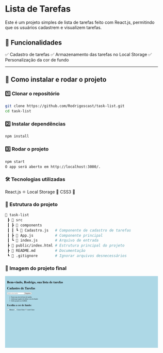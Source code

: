 # Lista de Tarefas

Este é um projeto simples de lista de tarefas feito com React.js, permitindo que os usuários cadastrem e visualizem tarefas.

## 📌 Funcionalidades
✅ Cadastro de tarefas
✅ Armazenamento das tarefas no Local Storage
✅ Personalização da cor de fundo

---

## 🚀 Como instalar e rodar o projeto

### 1️⃣ Clonar o repositório
```bash
git clone https://github.com/Rodrigoscast/task-list.git
cd task-list
```

### 2️⃣ Instalar dependências
```bash
npm install
```

### 3️⃣ Rodar o projeto
```bash
npm start
O app será aberto em http://localhost:3000/.
```

### 🛠️ Tecnologias utilizadas
React.js ⚛️
Local Storage 💾
CSS3 🎨

### 📜 Estrutura do projeto
```bash
📂 task-list
 ┣ 📂 src
 ┃ ┣ 📂 components
 ┃ ┃ ┗ 📜 Cadastro.js   # Componente de cadastro de tarefas
 ┃ ┣ 📜 App.js          # Componente principal
 ┃ ┗ 📜 index.js        # Arquivo de entrada
 ┣ 📜 public/index.html # Estrutura principal do projeto
 ┣ 📜 README.md         # Documentação
 ┗ 📜 .gitignore        # Ignorar arquivos desnecessários

```

### 🎨 Imagem do projeto final

![Project Preview](assets/image.png)
